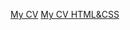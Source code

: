 [My CV](https://irinagulko13.github.io/rsschool-cv/cv)
[My CV HTML&CSS](https://irinagulko13.github.io/rsschool-cv)
